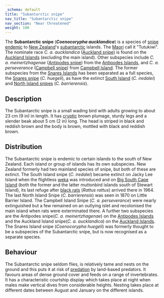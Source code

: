 ```yaml
---
_schema: default
title: "Subantarctic snipe"
nav_title: "Subantarctic snipe"
nav_section: "Near threatened"
weight: 100
---
```

                                   



 

The **Subantarctic snipe** (_**Coenocorypha aucklandica**_) is a species of [snipe](https://en.wikipedia.org/wiki/Snipe) [endemic](https://en.wikipedia.org/wiki/Endemic_(ecology)) to [New Zealand](https://en.wikipedia.org/wiki/New_Zealand)'s [subantarctic](https://en.wikipedia.org/wiki/Subantarctic) islands. The [Maori](https://en.wikipedia.org/wiki/M%C4%81ori_people) call it "Tutukiwi". The nominate race _C. a. aucklandica_ ([Auckland snipe](https://en.wikipedia.org/wiki/Auckland_snipe)) is found on the [Auckland Islands](https://en.wikipedia.org/wiki/Auckland_Islands) (excluding the main island). Other subspecies include _C. a. meinertzhagenae_ ([Antipodes snipe](https://en.wikipedia.org/wiki/Antipodes_snipe)) from the [Antipodes Islands](https://en.wikipedia.org/wiki/Antipodes_Islands), and _C. a. perseverance_ ([Campbell snipe](https://en.wikipedia.org/wiki/Campbell_snipe)) from [Campbell Island](https://en.wikipedia.org/wiki/Campbell_Island,_New_Zealand). The former subspecies from the [Snares Islands](https://en.wikipedia.org/wiki/Snares_Islands) has been separated as a full species, the [Snares snipe](https://en.wikipedia.org/wiki/Snares_snipe) (_C. huegeli_), as have the extinct [South Island](https://en.wikipedia.org/wiki/South_Island_snipe) (_C. iredalei_) and [North Island snipes](https://en.wikipedia.org/wiki/North_Island_snipe) (_C. barrierensis_).

Description
---------------

The Subantarctic snipe is a small wading bird with adults growing to about 23 cm (9 in) in length. It has [cryptic](https://en.wikipedia.org/wiki/Crypsis) brown plumage, sturdy legs and a slender beak about 5 cm (2 in) long. The head is striped in black and reddish brown and the body is brown, mottled with black and reddish brown.

Distribution
----------------

The Subantarctic snipe is endemic to certain islands to the south of New Zealand. Each island or group of islands has its own subspecies. New Zealand formerly had two mainland species of snipe, but both of these are extinct. The South Island snipe (_C. iredalei_) became extinct on Jacky Lee Island when the flightless [weka](https://en.wikipedia.org/wiki/Weka) was introduced and on [Big South Cape Island](https://en.wikipedia.org/wiki/Big_South_Cape_Island) (both the former and the latter muttonbird islands south of Stewart Island), its last refuge after [black rats](https://en.wikipedia.org/wiki/Black_rat) (_Rattus rattus_) arrived there in 1964. The last North Island Snipe (_C. barrierensis_) was seen in 1870 on Little Barrier Island. The Campbell Island Snipe (_C. a. perseverance_) were nearly extinguished but a few remained on an outlying islet and recolonised the main island when rats were exterminated there. A further two subspecies are the Antipodes snipe(_C. a. meinertzhagenae_) on the [Antipodes Islands](https://en.wikipedia.org/wiki/Antipodes_Islands) and the Auckland Island snipe(_C. a. aucklandica_) on the [Auckland Islands](https://en.wikipedia.org/wiki/Auckland_Islands). The Snares Island snipe (_Coenocorypha huegeli_) was formerly thought to be a subspecies of the Subantarctic snipe, but is now recognised as a separate species. 

Behaviour
-------------

The Subantarctic snipe seldom flies, is relatively tame and nests on the ground and this puts it at risk of [predation](https://en.wikipedia.org/wiki/Predation) by land-based predators. It favours areas of dense ground cover and feeds on a range of invertebrates. It has a characteristic courtship display which takes place at night when males make vertical dives from considerable heights. Nesting takes place at different dates between August and January on the different islands.

